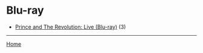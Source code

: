 # Blu-ray

  * [Prince and The Revolution: Live (Blu-ray)](../blu-ray/prince-and-the-revolution-live/index.md) (3)

----

[Home](../index.md)
